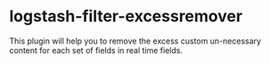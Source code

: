 # logstash-filter-excessremover
This plugin will help you to remove the excess custom un-necessary content for each set of fields in real time fields.

